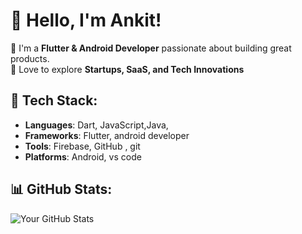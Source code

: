  # 👋 Hello, I'm Ankit!

🔹 I'm a **Flutter & Android Developer** passionate about building great products.   
🔹 Love to explore **Startups, SaaS, and Tech Innovations**  

 
## 🚀 Tech Stack:
- **Languages**: Dart, JavaScript,Java, 
- **Frameworks**: Flutter, android developer
- **Tools**: Firebase, GitHub , git
- **Platforms**: Android, vs code

## 📊 GitHub Stats:
![Your GitHub Stats](https://github-readme-stats.vercel.app/api?username=aankit-roy&show_icons=true&theme=dark)
